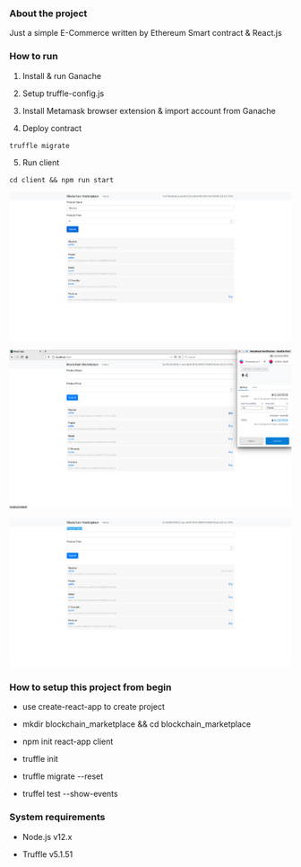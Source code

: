 ### About the project

Just a simple E-Commerce written by Ethereum Smart contract & React.js

### How to run

1. Install & run Ganache

2. Setup truffle-config.js

3. Install Metamask browser extension & import account from Ganache

4. Deploy contract

```
truffle migrate
```

5. Run client

```
cd client && npm run start
```

![Seller](readme_files/seller.png)

![Buyer](readme_files/buyer.png)

![Buyer Purchased](readme_files/buyer_purchased.png)

### How to setup this project from begin

- use create-react-app to create project

- mkdir blockchain_marketplace && cd blockchain_marketplace

- npm init react-app client

- truffle init

- truffle migrate --reset

- truffel test --show-events

### System requirements

- Node.js v12.x

- Truffle v5.1.51